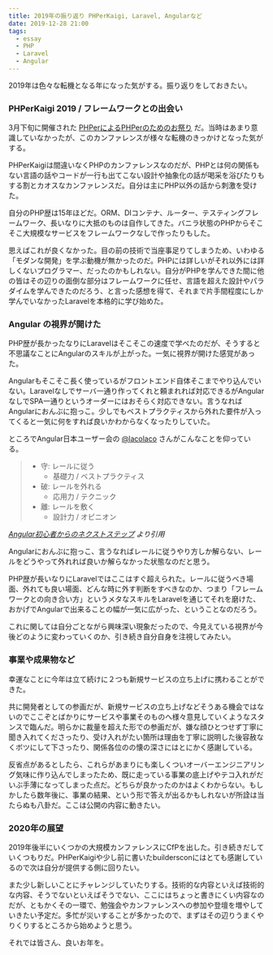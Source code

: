 ```yaml
---
title: 2019年の振り返り PHPerKaigi, Laravel, Angularなど
date: 2019-12-28 21:00
tags:
  - essay
  - PHP
  - Laravel
  - Angular
---
```


2019年は色々な転機となる年になった気がする。振り返りをしておきたい。

### PHPerKaigi 2019 / フレームワークとの出会い

3月下旬に開催された [PHPerによるPHPerのためのお祭り](https://phperkaigi.jp/2019/) だ。当時はあまり意識していなかったが、このカンファレンスが様々な転機のきっかけとなった気がする。

PHPerKaigiは間違いなくPHPのカンファレンスなのだが、PHPとは何の関係もない言語の話やコードが一行も出てこない設計や抽象化の話が喝采を浴びたりもする割とカオスなカンファレンスだ。自分は主にPHP以外の話から刺激を受けた。

自分のPHP歴は15年ほどだ。ORM、DIコンテナ、ルーター、テスティングフレームワーク、長いなりに大抵のものは自作してきた。バニラ状態のPHPからそこそこ大規模なサービスをフレームワークなしで作ったりもした。

思えばこれが良くなかった。目の前の技術で当座事足りてしまうため、いわゆる「モダンな開発」を学ぶ動機が無かったのだ。PHPには詳しいがそれ以外には詳しくないプログラマー、だったのかもしれない。自分がPHPを学んできた間に他の皆はその辺りの面倒な部分はフレームワークに任せ、言語を超えた設計やパラダイムを学んできたのだろう、と言った感想を得て、それまで片手間程度にしか学んでいなかったLaravelを本格的に学び始めた。

### Angular の視界が開けた

PHP歴が長かったなりにLaravelはそこそこの速度で学べたのだが、そうすると不思議なことにAngularのスキルが上がった。一気に視界が開けた感覚があった。

Angularもそこそこ長く使っているがフロントエンド自体そこまでやり込んでいない。Laravelなしでサーバ一通り作ってくれと頼まれれば対応できるがAngularなしでSPA一通りというオーダーにはおそらく対応できない。言うなればAngularにおんぶに抱っこ。少しでもベストプラクティスから外れた要件が入ってくると一気に何をすれば良いかわからなくなったりしていた。

ところでAngular日本ユーザー会の [@lacolaco](https://twitter.com/laco2net) さんがこんなことを仰っている。

> * 守: レールに従う
>   * 基礎力 / ベストプラクティス
> * 破: レールを外れる
>   * 応用力 / テクニック
> * 離: レールを敷く
>   * 設計力 / オピニオン

*[Angular初心者からのネクストステップ](https://docs.google.com/presentation/d/1Yy7VEIZZPt5shBzrMHma-4RV8N-91bj3gw-dKvNR9J8/pub?slide=id.g54b87eeb91_0_73) より引用*

Angularにおんぶに抱っこ、言うなればレールに従うやり方しか解らない、レールをどうやって外れれば良いか解らなかった状態なのだと思う。

PHP歴が長いなりにLaravelではここはすぐ超えられた。レールに従うべき場面、外れても良い場面、どんな時に外す判断をすべきなのか、つまり「フレームワークとの向き合い方」というメタなスキルをLaravelを通じてそれを磨けた、おかげでAngularで出来ることの幅が一気に広がった、ということなのだろう。

これに関しては自分ごとながら興味深い現象だったので、今見えている視界が今後どのように変わっていくのか、引き続き自分自身を注視してみたい。

### 事業や成果物など

幸運なことに今年は立て続けに２つも新規サービスの立ち上げに携わることができた。

共に開発者としての参画だが、新規サービスの立ち上げなどそうある機会ではないのでここぞとばかりにサービスや事業そのものへ様々意見していくようなスタンスで臨んだ。明らかに裁量を超えた形での参画だが、嫌な顔ひとつせず丁寧に聞き入れてくださったり、受け入れがたい箇所は理由を丁寧に説明した後容赦なくボツにして下さったり、関係各位のの懐の深さにはとにかく感謝している。

反省点があるとしたら、これらがあまりにも楽しくついオーバーエンジニアリング気味に作り込んでしまったため、既に走っている事業の底上げやテコ入れがだいぶ手薄になってしまった点だ。どちらが良かったのかはよくわからない。もしかしたら数年後に、事業の結果、という形で答えが出るかもしれないが所詮は当たらぬも八卦だ。ここは公開の内容に動きたい。

### 2020年の展望

2019年後半にいくつかの大規模カンファレンスにCfPを出した。引き続きだしていくつもりだ。PHPerKaigiや少し前に書いたbuildersconにはとても感謝しているので次は自分が提供する側に回りたい。

また少し新しいことにチャレンジしていたりする。技術的な内容といえば技術的な内容、そうでないといえばそうでない、ここにはちょっと書きにくい内容なのだが、ともかくその一環で、勉強会やカンファレンスへの参加や登壇を増やしていきたい予定だ。多忙が災いすることが多かったので、まずはその辺りうまくやりくりするところから始めようと思う。

それでは皆さん、良いお年を。
